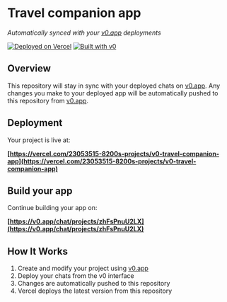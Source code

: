 # Travel companion app

*Automatically synced with your [v0.app](https://v0.app) deployments*

[![Deployed on Vercel](https://img.shields.io/badge/Deployed%20on-Vercel-black?style=for-the-badge&logo=vercel)](https://vercel.com/23053515-8200s-projects/v0-travel-companion-app)
[![Built with v0](https://img.shields.io/badge/Built%20with-v0.app-black?style=for-the-badge)](https://v0.app/chat/projects/zhFsPnuU2LX)

## Overview

This repository will stay in sync with your deployed chats on [v0.app](https://v0.app).
Any changes you make to your deployed app will be automatically pushed to this repository from [v0.app](https://v0.app).

## Deployment

Your project is live at:

**[https://vercel.com/23053515-8200s-projects/v0-travel-companion-app](https://vercel.com/23053515-8200s-projects/v0-travel-companion-app)**

## Build your app

Continue building your app on:

**[https://v0.app/chat/projects/zhFsPnuU2LX](https://v0.app/chat/projects/zhFsPnuU2LX)**

## How It Works

1. Create and modify your project using [v0.app](https://v0.app)
2. Deploy your chats from the v0 interface
3. Changes are automatically pushed to this repository
4. Vercel deploys the latest version from this repository
